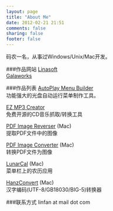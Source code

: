 ```yaml
---
layout: page
title: "About Me"
date: 2012-02-21 21:51
comments: false
sharing: false
footer: false
---
```

码农一名，从事过Windows/Unix/Mac开发。

###作品网站
[Linasoft](http://www.linasoft.com)  
[Galaworks](http://www.galaworks.com)

###作品列表
[AutoPlay Menu Builder](http://www.linasoft.com/apmbuilder.php)  
功能强大的光盘自动运行菜单制作工具。

[EZ MP3 Creator](http://code.google.com/p/ezmp3c/)  
免费开源的CD音乐抓取/转换工具

[PDF Image Reverser](http://www.galaworks.com/pdfimgrev/) (Mac)  
提取PDF文件中的图像

[PDF Image Converter](http://www.galaworks.com/pdfimgcnvt/) (Mac)  
转换PDF文件为图像

[LunarCal](http://www.galaworks.com/lunarcal/) (Mac)  
菜单栏上的农历应用

[HanzConvert](http://www.galaworks.com/hanzconvert/) (Mac)  
汉字编码(UTF-8/GB18030/BIG-5)转换器

###联系方式
linfan at mail dot com